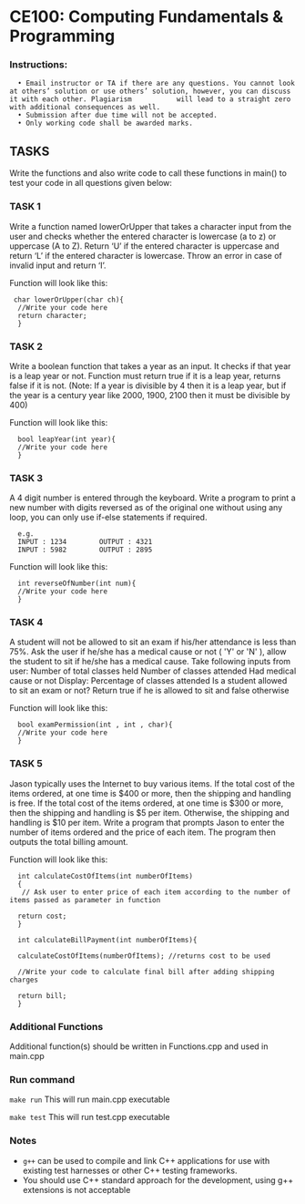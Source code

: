 # CE100: Computing Fundamentals & Programming 

### Instructions:

      • Email instructor or TA if there are any questions. You cannot look at others’ solution or use others’ solution, however, you can discuss it with each other. Plagiarism           will lead to a straight zero with additional consequences as well.
      • Submission after due time will not be accepted.
      • Only working code shall be awarded marks.
     

## TASKS

Write the functions and also write code to call these functions in main() to test your code in all questions given below: 

### TASK 1

Write a function named lowerOrUpper that takes a character input from the user and checks whether the entered character is lowercase (a to z) or uppercase (A to Z). Return ‘U’ if the entered character is uppercase and return ‘L’ if the entered character is lowercase. Throw an error in case of invalid input and return ‘I’.

Function will look like this:
     
     char lowerOrUpper(char ch){ 
      //Write your code here
      return character;
      }


### TASK 2

Write a boolean function that takes a year as an input. It checks if that year is a leap year or not. Function must return true if it is a leap year, returns false if it is not.
(Note: If a year is divisible by 4 then it is a leap year, but if the year is a century year like 2000, 1900, 2100 then it must be divisible by 400)

Function will look like this:

      bool leapYear(int year){ 
      //Write your code here
      }


### TASK 3

A 4 digit number is entered through the keyboard. Write a program to print a new number with digits reversed as of the original one without using any loop, you can only use if-else statements if required. 
    
      e.g.
      INPUT : 1234        OUTPUT : 4321
      INPUT : 5982        OUTPUT : 2895

Function will look like this:

      int reverseOfNumber(int num){
      //Write your code here
      }

### TASK 4

A student will not be allowed to sit an exam if his/her attendance is less than 75%. Ask the user if he/she has a medical cause or not ( 'Y' or 'N' ), allow the student to sit if he/she has a medical cause. 
Take following inputs from user:
Number of total classes held
Number of classes attended
Had medical cause or not
Display:
Percentage of classes attended
Is a student allowed to sit an exam or not? Return true if he is allowed to sit and false otherwise

Function will look like this:

      bool examPermission(int , int , char){
      //Write your code here
      }
 
### TASK 5

Jason typically uses the Internet to buy various items. If the total cost of the items ordered, at one time is $400 or more, then the shipping and handling is free. If the total cost of the items ordered, at one time is $300 or more, then the shipping and handling is $5 per item. Otherwise, the shipping and handling is $10 per item. Write a program that prompts Jason to enter the number of items ordered and the price of each item. The program then outputs the total billing amount.

Function will look like this:

      int calculateCostOfItems(int numberOfItems)
      {
       // Ask user to enter price of each item according to the number of items passed as parameter in function
 
      return cost;
      }
 
      int calculateBillPayment(int numberOfItems){
 
      calculateCostOfItems(numberOfItems); //returns cost to be used
 
      //Write your code to calculate final bill after adding shipping charges
 
      return bill;
      }

      
### Additional Functions

Additional function(s) should be written in Functions.cpp and used in main.cpp


### Run command

`make run`  This will run main.cpp executable 

`make test` This will run test.cpp executable


### Notes

- `g++` can be used to compile and link C++ applications for use with existing test harnesses or other C++ testing frameworks.
- You should use C++ standard approach for the development, using g++ extensions is not acceptable 

